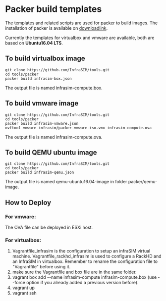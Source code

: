 # Packer build templates

The templates and related scripts are used for [packer](https://www.packer.io/) to build images.
The installation of packer is available on [downloadlink](https://www.packer.io/downloads.html).

Currently the templates for virtualbox and vmware are available, both are based on **Ubuntu16.04 LTS**.

## To build virtualbox image

    git clone https://github.com/InfraSIM/tools.git
    cd tools/packer
    packer build infrasim-box.json

The output file is named infrasim-compute.box.

## To build vmware image

    git clone https://github.com/InfraSIM/tools.git
    cd tools/packer
    packer build infrasim-vmware.json
    ovftool vmware-infrasim/packer-vmware-iso.vmx infrasim-compute.ova

The output file is named infrasim-compute.ova.

## To build QEMU ubuntu image

    git clone https://github.com/InfraSIM/tools.git
    cd tools/packer
    packer build infrasim-qemu.json

The output file is named qemu-ubuntu16.04-image in folder packer/qemu-image.

## How to Deploy

### For vmware:
The OVA file can be deployed in ESXi host.

### For virtualbox:

1. Vagrantfile_infrasim is the configuration to setup an infraSIM virtual machine. Vagrantfile_rackhd_infrasim is used to configure a RackHD and an InfraSIM in virtualbox.
   Remember to rename the configuration file to "Vagrantfile" before using it.
2. make sure the Vagrantfile and box file are in the same folder.
3. vagrant box add --name infrasim-compute infrasim-compute.box (use --force option if you already added a previous version before).
4. vagrant up
5. vagrant ssh
